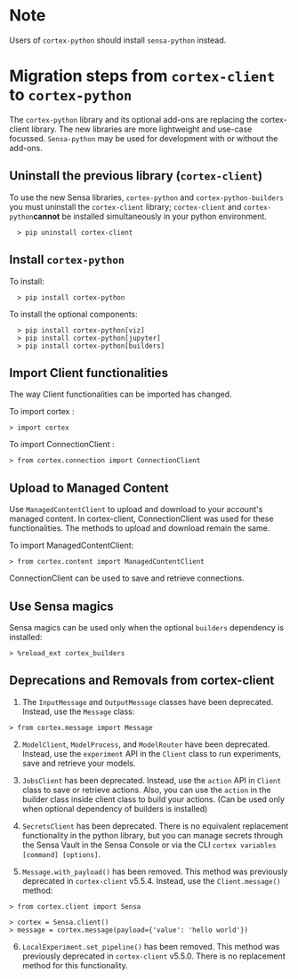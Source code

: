 # Note

Users of `cortex-python` should install `sensa-python` instead.

# Migration steps from `cortex-client` to `cortex-python`

The `cortex-python` library and its optional add-ons are replacing the cortex-client library. The new libraries are more lightweight and use-case focussed. `Sensa-python` may be used for development with or without the add-ons.

## Uninstall the previous library (`cortex-client`)

To use the new Sensa libraries, `cortex-python` and `cortex-python-builders` you must uninstall the `cortex-client` library; `cortex-client` and `cortex-python`**cannot** be installed simultaneously in your python environment.

```
  > pip uninstall cortex-client
```

## Install `cortex-python`

To install:
```
  > pip install cortex-python
```

To install the optional components:
```
  > pip install cortex-python[viz]
  > pip install cortex-python[jupyter]
  > pip install cortex-python[builders]
```

## Import Client functionalities

The way Client functionalities can be imported has changed.

To import cortex :

```
> import cortex
```
To import ConnectionClient :

```
> from cortex.connection import ConnectionClient
```
## Upload to Managed Content

Use `ManagedContentClient` to upload and download to your account's managed content. In cortex-client, ConnectionClient was used for these functionalities. The methods to upload and download remain the same.

To import ManagedContentClient:

```
> from cortex.content import ManagedContentClient
``` 
ConnectionClient can be used to save and retrieve connections. 

## Use Sensa magics

Sensa magics can be used only when the optional `builders` dependency is installed:

```
> %reload_ext cortex_builders
```
## Deprecations and Removals from cortex-client

1. The `InputMessage` and `OutputMessage` classes have been deprecated. Instead, use the `Message` class:

```
> from cortex.message import Message
```

2. `ModelClient`, `ModelProcess`, and `ModelRouter` have been deprecated. Instead, use the `experiment` API in the `Client`
class to run experiments, save and retrieve your models.

3. `JobsClient` has been deprecated. Instead, use the `action` API in `Client` class to save or retrieve actions.
Also, you can use the `action` in the builder class inside client class to build your actions. (Can be used only when optional dependency of builders is installed)

4. `SecretsClient` has been deprecated. There is no equivalent replacement functionality in the python library, but
you can manage secrets through the Sensa Vault in the Sensa Console or via the CLI `cortex variables [command] [options]`.

5. `Message.with_payload()` has been removed. This method was previously deprecated in `cortex-client` v5.5.4.
Instead, use the `Client.message()` method:

```
> from cortex.client import Sensa

> cortex = Sensa.client()
> message = cortex.message(payload={'value': 'hello world'})
```

6. `LocalExperiment.set_pipeline()` has been removed. This method was previously deprecated in `cortex-client` v5.5.0.
There is no replacement method for this functionality.
